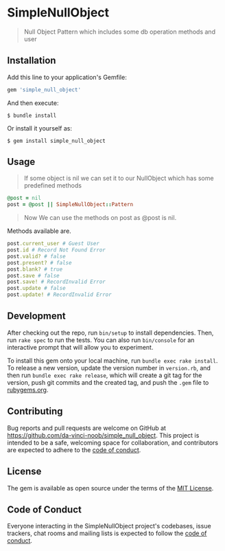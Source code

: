 # SimpleNullObject

> Null Object Pattern which includes some db operation methods and user

## Installation

Add this line to your application's Gemfile:

```ruby
gem 'simple_null_object'
```

And then execute:

    $ bundle install

Or install it yourself as:

    $ gem install simple_null_object

## Usage

> If some object is nil we can set it to our NullObject which has some predefined methods

```ruby
@post = nil
post = @post || SimpleNullObject::Pattern
```

> Now We can use the methods on post as @post is nil.

Methods available are.

```ruby
post.current_user # Guest User
post.id # Record Not Found Error
post.valid? # false
post.present? # false
post.blank? # true
post.save # false
post.save! # RecordInvalid Error
post.update # false
post.update! # RecordInvalid Error
```

## Development

After checking out the repo, run `bin/setup` to install dependencies. Then, run `rake spec` to run the tests. You can also run `bin/console` for an interactive prompt that will allow you to experiment.

To install this gem onto your local machine, run `bundle exec rake install`. To release a new version, update the version number in `version.rb`, and then run `bundle exec rake release`, which will create a git tag for the version, push git commits and the created tag, and push the `.gem` file to [rubygems.org](https://rubygems.org).

## Contributing

Bug reports and pull requests are welcome on GitHub at https://github.com/da-vinci-noob/simple_null_object. This project is intended to be a safe, welcoming space for collaboration, and contributors are expected to adhere to the [code of conduct](https://github.com/da-vinci-noob/simple_null_object/blob/main/CODE_OF_CONDUCT.md).

## License

The gem is available as open source under the terms of the [MIT License](https://opensource.org/licenses/MIT).

## Code of Conduct

Everyone interacting in the SimpleNullObject project's codebases, issue trackers, chat rooms and mailing lists is expected to follow the [code of conduct](https://github.com/da-vinci-noob/simple_null_object/blob/main/CODE_OF_CONDUCT.md).
